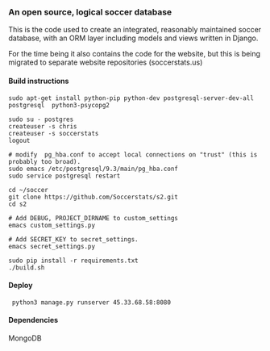 ### An open source, logical soccer database

This is the code used to create an integrated, reasonably maintained soccer database, with an ORM layer including models and views written in Django.

For the time being it also contains the code for the website, but this is being migrated to separate website repositories (soccerstats.us)


#### Build instructions
    
    sudo apt-get install python-pip python-dev postgresql-server-dev-all postgresql  python3-psycopg2
    
    sudo su - postgres
    createuser -s chris
    createuser -s soccerstats
    logout
    
    # modify  pg_hba.conf to accept local connections on "trust" (this is probably too broad).
    sudo emacs /etc/postgresql/9.3/main/pg_hba.conf 
    sudo service postgresql restart
    
    cd ~/soccer
    git clone https://github.com/Soccerstats/s2.git
    cd s2
    
    # Add DEBUG, PROJECT_DIRNAME to custom_settings
    emacs custom_settings.py
    
    # Add SECRET_KEY to secret_settings.
    emacs secret_settings.py
    
    sudo pip install -r requirements.txt 
    ./build.sh

    
#### Deploy

     python3 manage.py runserver 45.33.68.58:8080


#### Dependencies

MongoDB